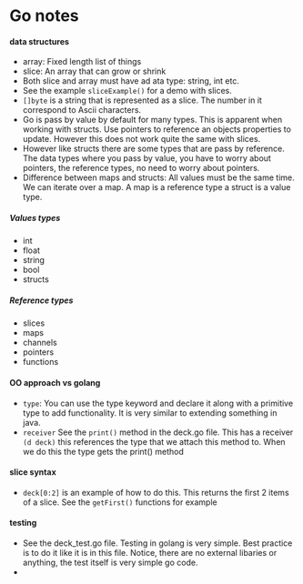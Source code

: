 # Go notes

#### data structures
- array:  Fixed length list of things
- slice: An array that can grow or shrink
- Both slice and array must have ad ata type: string, int etc.
- See the example `sliceExample()` for a demo with slices.
- `[]byte` is a string that is represented as a slice. The number in it correspond to Ascii characters. 
- Go is pass by value by default for many types. This is apparent when working with structs. Use pointers to reference an objects properties to update. However this does not work quite the same with slices.
- However like structs there are some types that are pass by reference. The data types where you pass by value, you have to worry about pointers, the reference types, no need to worry about pointers.
- Difference between maps and structs: All values must be the same time. We can iterate over a map. A map is a reference type a struct is a value type. 



##### Values types
- int
- float
- string
- bool
- structs

##### Reference types
- slices
- maps
- channels
- pointers
- functions



#### OO approach vs golang
- `type`: You can use the type keyword and declare it along with a primitive type to add functionality. It is very similar to extending something in java.
- `receiver` See the `print()` method in the deck.go file. This has a receiver `(d deck)` this references the type that we attach this method to. When we do this the type gets the print() method

#### slice syntax
- `deck[0:2]` is an example of how to do this. This returns the first 2 items of a slice. See the `getFirst()` functions for example

#### testing
- See the deck_test.go file. Testing in golang is very simple. Best practice is to do it like it is in this file. Notice, there are no external libaries or anything, the test itself is very simple go code.
- 